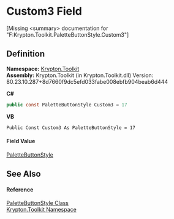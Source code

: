 # Custom3 Field


\[Missing &lt;summary&gt; documentation for "F:Krypton.Toolkit.PaletteButtonStyle.Custom3"\]



## Definition
**Namespace:** <a href="79d2eac2-21f4-54ff-7552-b20c33c30600.md">Krypton.Toolkit</a>  
**Assembly:** Krypton.Toolkit (in Krypton.Toolkit.dll) Version: 80.23.10.287+8d7660f9dc5efd033fabe008ebfb904beab6d444

**C#**
``` C#
public const PaletteButtonStyle Custom3 = 17
```
**VB**
``` VB
Public Const Custom3 As PaletteButtonStyle = 17
```



#### Field Value
<a href="3ef88167-9cd0-c394-0517-05cc407b1a92.md">PaletteButtonStyle</a>

## See Also


#### Reference
<a href="3ef88167-9cd0-c394-0517-05cc407b1a92.md">PaletteButtonStyle Class</a>  
<a href="79d2eac2-21f4-54ff-7552-b20c33c30600.md">Krypton.Toolkit Namespace</a>  
